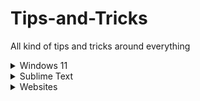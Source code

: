 # Tips-and-Tricks
All kind of tips and tricks around everything 


<details><summary>Windows 11</summary>
	<details><summary>Shortcuts</summary>
		~~~
		`[Windows] + [A]`: The action center opens.
		`[Windows] + [E]`: Explorer opens.
		`[Windows] + [G]`: Enter the gaming menu to record your gameplay.
		`[Windows] + [H]`: Start voice input.
		`[Windows] + [I]`: Settings will open.
		`[Windows] + [N]`: Show notification center and calendar.
		`[Windows] + [R]`: Call up the "Run" dialog.
		`[Windows] + [V]`: View clipboard history.
		`[Windows] + [.]`: Call up the emoji menu.
		`[Windows] + [+]`: Start Magnifier.
		~~~
	</details>
</details>
<details><summary>Sublime Text</summary>
	<details><summary>Shortcuts</summary>
		`[Command] + [D]`: Select a word.
		`[Command] + [Shift] + [D]`: Duplicate Current Line.
		`[Command] + [L]`: Select a line.
		`[Command] + [Shift] + [L]`: Delete Current Line.
		`[Command] + [A]`: Select the entire content within the document.
		`[Command] + [Shift] + [F]`: Cross-File Editing.
		`[Command] + [Shift] + [P]`: Command Palette.
	</details>
	<details><summary>Settings</summary>
		Spell Checker: `Preferences > Settings – User` and add the following line `"spell_check": true`
		Auto Save on Focus Lost: `Preferences > Settings – User` and add the following line `"save_on_focus_lost": true`
	</details>
</details>
<details><summary>Websites</summary>
	[AlternativeTo](https://alternativeto.net/): Find better alternatives to the products.
	[opensourcealternative.to](https://www.opensourcealternative.to/): Find open source alternatives.
	[Trello](https://trello.com/): Project management tool.
	[Notion](https://www.notion.so/): Note taking and project management tool.
	[Simple Icons](https://simpleicons.org/): Free SVG icons for popular brands.
	[Carrd](https://carrd.co/): Build one page website free.
	[Namech_k](https://namechk.com/): Check for domain and usernames.
	[PDF DRIVE](https://www.pdfdrive.com/): Search engine for PDF files.
	[Smallpdf](https://smallpdf.com/): PDF tools.
	[cloudconvert](https://cloudconvert.com/): Convert any file type to any other file type.
	[removebg](https://www.remove.bg/de): Remove background of images.
	[BuiltWith](https://builtwith.com/): Find out what websites are Built With.
	[PREPOSTSEO](https://www.prepostseo.com/): Free online tools.
	[Resume Maker](https://www.resumemaker.online/): Create a professional resume in just minutes.
	[TinEye](https://tineye.com/): Reverse Image Search.
	[WolframAlpha](https://www.wolframalpha.com/): AI for Math, Science and Life questions.
</details>
